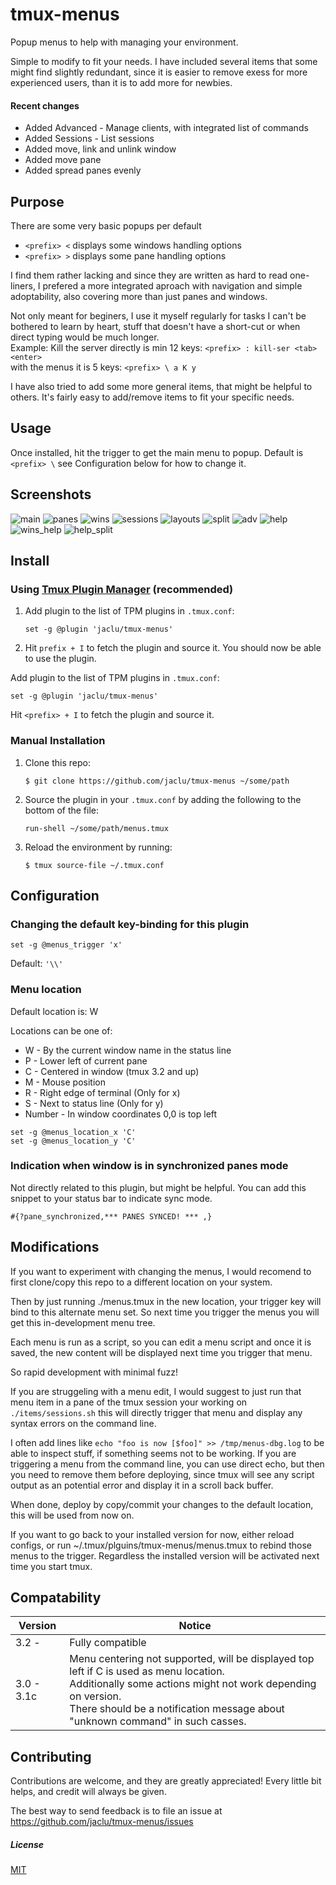 # tmux-menus

Popup menus to help with managing your environment.

Simple to modify to fit your needs. I have included several items that some might find slightly redundant, since it is easier to remove exess for more experienced users, than it is to add more for newbies.

#### Recent changes

- Added Advanced - Manage clients, with integrated list of commands
- Added Sessions - List sessions
- Added move, link and unlink window
- Added move pane
- Added spread panes evenly

## Purpose

There are some very basic popups per default<br> 

* ``` <prefix> < ``` displays some windows handling options
* ``` <prefix> > ``` displays some pane handling options

I find them rather lacking and since they are written as hard to read one-liners, I prefered a more integrated aproach with navigation and simple adoptability, also covering more than just panes and windows.

Not only meant for beginers, I use it myself regularly for tasks I can't be bothered to learn by heart, stuff that doesn't have a short-cut or when direct typing would be much longer.<br>
Example: Kill the server directly is min 12 keys: ``` <prefix> : kill-ser <tab> <enter> ``` <br>
with the menus it is 5 keys: ```<prefix> \ a K y ``` <br>
  
I have also tried to add some more general items, that might be helpful to others. It's fairly easy to add/remove items to fit your specific needs.


## Usage

Once installed, hit the trigger to get the main menu to popup.
Default is ``` <prefix> \ ``` see Configuration below for how to change it.


## Screenshots

![main](/screenshots/main.png)
![panes](/screenshots/panes.png)
![wins](/screenshots/windows.png)
![sessions](/screenshots/sessions.png)
![layouts](/screenshots/layouts.png)
![split](/screenshots/split_view.png)
![adv](/screenshots/advanced.png)
![help](/screenshots/help.png)
![wins_help](/screenshots/windows_help.png)
![help_split](/screenshots/help_split.png)


## Install

### Using [Tmux Plugin Manager](https://github.com/tmux-plugins/tpm) (recommended)

1. Add plugin to the list of TPM plugins in `.tmux.conf`:

    ```
    set -g @plugin 'jaclu/tmux-menus'
    ```

2. Hit `prefix + I` to fetch the plugin and source it. You should now be able to use the plugin.

Add plugin to the list of TPM plugins in `.tmux.conf`:

```tmux
set -g @plugin 'jaclu/tmux-menus'
```

Hit `<prefix> + I` to fetch the plugin and source it.


### Manual Installation

1. Clone this repo:

    ```console
    $ git clone https://github.com/jaclu/tmux-menus ~/some/path
    ```

2. Source the plugin in your `.tmux.conf` by adding the following to the bottom of the file:

    ```
    run-shell ~/some/path/menus.tmux
    ```

3. Reload the environment by running:

    ```console
    $ tmux source-file ~/.tmux.conf
    ```

## Configuration

### Changing the default key-binding for this plugin

```
set -g @menus_trigger 'x'
```

Default: `'\\'`

### Menu location

Default location is: W

Locations can be one of:

 * W - By the current window name in the status line
 * P - Lower left of current pane
 * C - Centered in window (tmux 3.2 and up)
 * M - Mouse position
 * R - Right edge of terminal (Only for x)
 * S - Next to status line (Only for y)
 * Number - In window coordinates 0,0 is top left

```tmux
set -g @menus_location_x 'C'
set -g @menus_location_y 'C'
```


### Indication when window is in synchronized panes mode

Not directly related to this plugin, but might be helpful. You can add this snippet to your status bar to indicate sync mode.

```
#{?pane_synchronized,*** PANES SYNCED! *** ,}
```


## Modifications

If you want to experiment with changing the menus, I would recomend to first clone/copy this repo to a different location on your system.

Then by just running ./menus.tmux in the new location, your trigger key will bind to this alternate menu set. 
So next time you trigger the menus you will get this in-development menu tree.

Each menu is run as a script, so you can edit a menu script and once it is saved, the new content will be displayed next time you trigger that menu.

So rapid development with minimal fuzz!

If you are struggeling with a menu edit, I would suggest to just run that menu item in a pane of the tmux session your working on ``` ./items/sessions.sh ``` this will directly trigger that menu and display any syntax errors on the command line.

I often add lines like ``` echo "foo is now [$foo]" >> /tmp/menus-dbg.log ``` to be able to inspect stuff, if something seems not to be working.
If you are triggering a menu from the command line, you can use direct echo, but then you need to remove them before deploying, since tmux will see any script output as an potential error and display it in a scroll back buffer.

When done, deploy by copy/commit your changes to the default location, this will be used from now on.

If you want to go back to your installed version for now, either reload configs, or run ~/.tmux/plguins/tmux-menus/menus.tmux to rebind those menus to the trigger. Regardless the installed version will be activated next time you start tmux.


## Compatability

| Version| Notice |
| -------| ------------- |
| 3.2 -   | Fully compatible  |
| 3.0 - 3.1c | Menu centering not supported, will be displayed top left if C is used as menu location. <br>Additionally some actions might not work depending on version. <br> There should be a notification message about "unknown command" in such casses. |


## Contributing

Contributions are welcome, and they are greatly appreciated! Every little bit helps, and credit will always be given.

The best way to send feedback is to file an issue at https://github.com/jaclu/tmux-menus/issues


##### License

[MIT](LICENSE.md)
